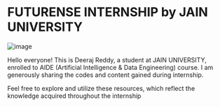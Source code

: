 # FUTURENSE INTERNSHIP by JAIN UNIVERSITY 

![image](https://github.com/DeeruReddy/futurense-internship/assets/115466624/ee0ae0f7-5d24-4978-8062-8a3d8e08f08b)



Hello everyone! This is Deeraj Reddy, a student at JAIN UNIVERSITY, enrolled to AIDE (Artificial Intelligence & Data Engineering) course. I am generously sharing the codes and content gained during internship. 

Feel free to explore and utilize these resources, which reflect the knowledge acquired throughout the internship



